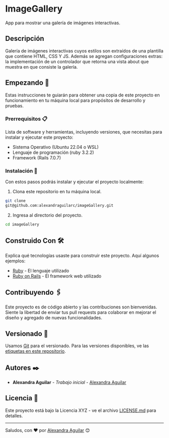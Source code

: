 # ImageGallery

App para mostrar una galería de imágenes interactivas.

## Descripción

Galería de imágenes interactivas cuyos estilos son extraídos de una plantilla que contiene HTML, CSS Y JS. Además se agregan configuraciones extras: la implementación de un controlador que retorna una vista about que muestra en que consiste la galería.

## Empezando 🚀

Estas instrucciones te guiarán para obtener una copia de este proyecto en funcionamiento en tu máquina local para propósitos de desarrollo y pruebas.

### Prerrequisitos 📋

Lista de software y herramientas, incluyendo versiones, que necesitas para instalar y ejecutar este proyecto:

- Sistema Operativo (Ubuntu 22.04 o WSL)
- Lenguaje de programación (ruby 3.2.2)
- Framework (Rails 7.0.7)

### Instalación 🔧

Con estos pasos podrás instalar y ejecutar el proyecto localmente:

1. Clona este repositorio en tu máquina local.

```bash
git clone
git@github.com:alexandraguilarc/imageGallery.git
```

2. Ingresa al directorio del proyecto.

```bash
cd imageGallery
```

## Construido Con 🛠️

Explica qué tecnologías usaste para construir este proyecto. Aquí algunos ejemplos:

- [Ruby](https://www.ruby-lang.org/es/) - El lenguaje utilizado
- [Ruby on Rails](https://rubyonrails.org) - El framework web utilizado

## Contribuyendo 🖇️

Este proyecto es de código abierto y las contribuciones son bienvenidas. Siente la libertad de enviar tus pull requests para colaborar en mejorar el diseño y agregado de nuevas funcionalidades.

## Versionado 📌

Usamos [Git](https://git-scm.com) para el versionado. Para las versiones disponibles, ve las [etiquetas en este repositorio](https://github.com/alexandraguilarc/funnyMovie).

## Autores ✒️

- **Alexandra Aguilar** - _Trabajo inicial_ - [Alexandra Aguilar](https://github.com/alexandraguilarc)

## Licencia 📄

Este proyecto está bajo la Licencia XYZ - ve el archivo [LICENSE.md](LICENSE.md) para detalles.

---

Saludos, con ❤️ por [Alexandra Aguilar](https://github.com/alexandraguilarc) 😊 